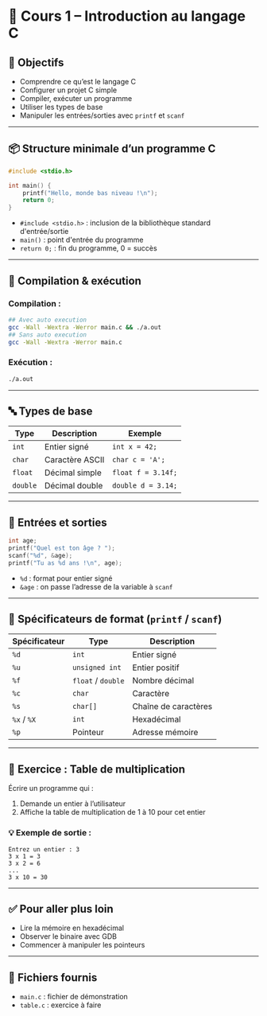 # 🧠 Cours 1 – Introduction au langage C

## 🎯 Objectifs

- Comprendre ce qu’est le langage C
- Configurer un projet C simple
- Compiler, exécuter un programme
- Utiliser les types de base
- Manipuler les entrées/sorties avec `printf` et `scanf`

---

## 📦 Structure minimale d’un programme C

```c
#include <stdio.h>

int main() {
    printf("Hello, monde bas niveau !\n");
    return 0;
}
```

- `#include <stdio.h>` : inclusion de la bibliothèque standard d'entrée/sortie
- `main()` : point d'entrée du programme
- `return 0;` : fin du programme, 0 = succès

---

## 🧰 Compilation & exécution

### Compilation :
```bash
## Avec auto execution
gcc -Wall -Wextra -Werror main.c && ./a.out    
## Sans auto execution 
gcc -Wall -Wextra -Werror main.c
```

### Exécution :
```bash
./a.out
```

---

## 🔤 Types de base

| Type | Description          | Exemple       |
|------|----------------------|---------------|
| `int` | Entier signé        | `int x = 42;` |
| `char` | Caractère ASCII     | `char c = 'A';` |
| `float` | Décimal simple     | `float f = 3.14f;` |
| `double` | Décimal double    | `double d = 3.14;` |

---

## 🧪 Entrées et sorties

```c
int age;
printf("Quel est ton âge ? ");
scanf("%d", &age);
printf("Tu as %d ans !\n", age);
```

- `%d` : format pour entier signé
- `&age` : on passe l’adresse de la variable à `scanf`

---

## 🧠 Spécificateurs de format (`printf` / `scanf`)

| Spécificateur | Type             | Description              |
|---------------|------------------|--------------------------|
| `%d`          | `int`            | Entier signé             |
| `%u`          | `unsigned int`   | Entier positif           |
| `%f`          | `float` / `double` | Nombre décimal         |
| `%c`          | `char`           | Caractère                |
| `%s`          | `char[]`         | Chaîne de caractères     |
| `%x` / `%X`   | `int`            | Hexadécimal              |
| `%p`          | Pointeur         | Adresse mémoire          |

---

## 🧠 Exercice : Table de multiplication

Écrire un programme qui :

1. Demande un entier à l’utilisateur
2. Affiche la table de multiplication de 1 à 10 pour cet entier

### 💡 Exemple de sortie :
```
Entrez un entier : 3
3 x 1 = 3
3 x 2 = 6
...
3 x 10 = 30
```

---

## ✅ Pour aller plus loin

- Lire la mémoire en hexadécimal
- Observer le binaire avec GDB
- Commencer à manipuler les pointeurs

---

## 📁 Fichiers fournis

- `main.c` : fichier de démonstration
- `table.c` : exercice à faire

